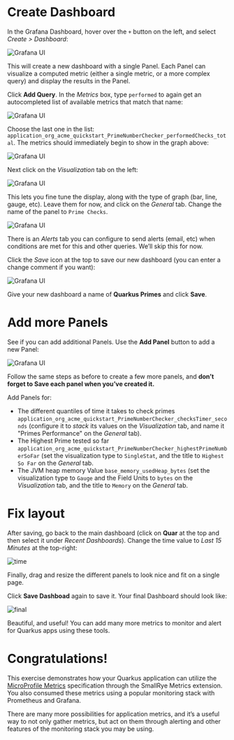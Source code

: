 # Create Dashboard

In the Grafana Dashboard, hover over the `+` button on the left, and select *Create \> Dashboard*:

![Grafana UI](/openshift/assets/middleware/quarkus/grafcreate.png)

This will create a new dashboard with a single Panel. Each Panel can visualize a computed metric (either a single
metric, or a more complex query) and display the results in the Panel.

Click **Add Query**. In the _Metrics_ box, type `performed` to again get an autocompleted list of available metrics that match that name:

![Grafana UI](/openshift/assets/middleware/quarkus/grafquery.png)

Choose the last one in the list: `application_org_acme_quickstart_PrimeNumberChecker_performedChecks_total`. The metrics should immediately
begin to show in the graph above:

![Grafana UI](/openshift/assets/middleware/quarkus/grafgraf.png)

Next click on the *Visualization* tab on the left:

![Grafana UI](/openshift/assets/middleware/quarkus/grafvis.png)

This lets you fine tune the display, along with the type of graph (bar, line, gauge, etc). Leave them for now, and click
on the *General* tab. Change the name of the panel to `Prime Checks`.

![Grafana UI](/openshift/assets/middleware/quarkus/graftitle.png)

There is an *Alerts* tab you can configure to send alerts (email, etc) when conditions are met for this and other
queries. We’ll skip this for now.

Click the *Save* icon at the top to save our new dashboard (you can enter a change comment if you want):

![Grafana UI](/openshift/assets/middleware/quarkus/grafsave.png)

Give your new dashboard a name of **Quarkus Primes** and click **Save**.

# Add more Panels

See if you can add additional Panels. Use the **Add Panel** button to add a new Panel:

![Grafana UI](/openshift/assets/middleware/quarkus/grafmorepanels.png)

Follow the same steps as before to create a few more panels, and **don’t forget to Save each panel when you’ve created
it.**

Add Panels for:

  - The different quantiles of time it takes to check primes `application_org_acme_quickstart_PrimeNumberChecker_checksTimer_seconds` (configure it to *stack* its values on the *Visualization* tab, and name it "Primes Performance" on the *General* tab).
  - The Highest Prime tested so far `application_org_acme_quickstart_PrimeNumberChecker_highestPrimeNumberSoFar` (set the visualization type to `SingleStat`, and the title to `Highest So Far` on the *General* tab.
  - The JVM heap memory Value `base_memory_usedHeap_bytes` (set the visualization type to `Gauge` and the Field Units to `bytes` on the *Visualization* tab, and the title to `Memory` on the *General* tab.

# Fix layout

After saving, go back to the main dashboard (click on **Quar** at the top and then select it under *Recent
Dashboards*). Change the time value to *Last 15 Minutes* at the top-right:

![time](graftime.png)

Finally, drag and resize the different panels to look nice and fit on a single page.

Click **Save Dashboad** again to save it. Your final Dashboard should look like:

![final](graffinal.png)

Beautiful, and useful\! You can add many more metrics to monitor and alert for Quarkus apps using these tools.

# Congratulations\!

This exercise demonstrates how your Quarkus application can utilize the [MicroProfile
Metrics](https://github.com/eclipse/microprofile-metrics) specification through the SmallRye Metrics extension. You also
consumed these metrics using a popular monitoring stack with Prometheus and Grafana.

There are many more possibilities for application metrics, and it’s a useful way to not only gather metrics, but act on
them through alerting and other features of the monitoring stack you may be using.
